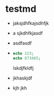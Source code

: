 # testmd

- jaksjdhfkajsdhfjk
- a sjkdhfkjasdf
- asdfasdf
- 
  ```php
  echo 123;
  echo 873465;
  ```
  
  lskdjfkldfj
  
- jkhaskjdf
- kjh jkh
